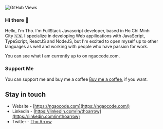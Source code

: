 
![GitHub Views](https://komarev.com/ghpvc/?username=thorrown&color=FAC151)

### Hi there 👋

Hello, I'm Tho. I'm FullStack Javascript developer, based in Ho Chi Minh City 🇻🇳. I specialize in developing Web appilications with JavaScript, TypeScript, ReactJS and NodeJS, but I'm excited to open myself up to other languages as well and working with people who have passion for work.

You can see what I am currently up to on ngaocode.com.

### Support Me
You can support me and buy me a coffee [Buy me a coffee](https://www.buymeacoffee.com/ngaocode), if you want.

## Stay in touch
- Website - [https://ngaocode.com](https://ngaocode.com/)
- Linkedin - [https://linkedin.com/in/thoarrow](https://linkedin.com/in/thoarrow)
- Twitter - [Tho Arrow](https://twitter.com/arrow_tho)
